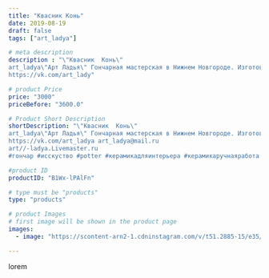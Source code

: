 ```yaml
---
title: "Квасник Конь"
date: 2019-08-19
draft: false
tags: ["art_ladya"]

# meta description
description : "\"Квасник  Конь\" 
art_ladya\"Арт Ладья\" Гончарная мастерская в Нижнем Новгороде. Изготовление керамики и мастер//-классы по обучению. 
https://vk.com/art_lady"

# product Price
price: "3000"
priceBefore: "3600.0"

# Product Short Description
shortDescription: "\"Квасник  Конь\" 
art_ladya\"Арт Ладья\" Гончарная мастерская в Нижнем Новгороде. Изготовление керамики и мастер//-классы по обучению. 
https://vk.com/art_ladya art_ladya@mail.ru 
art//-ladya.Livemaster.ru
#гончар #исскуство #potter #керамикадляинтерьера #керамикаручнаяработа #гончарнаямастерская #керамиканазаказ #handmade #посудаизглины #керамика #русскаякерамика #артладья #эксклюзивнаякерамика #painter #dishes #decor #ceramicar #claygoods #jointeddoll #earthenware #ceramic #design #кухля #magic #dishesfordolls #ceramicart #квасник #clay #авторскаякерамика #конь"

#product ID
productID: "B1Wx-lPAlFn"

# type must be "products"
type: "products"

# product Images
# first image will be shown in the product page
images:
  - image: "https://scontent-arn2-1.cdninstagram.com/v/t51.2885-15/e35/67679497_158973751913534_5578461489957506991_n.jpg?se=7&tp=1&_nc_ht=scontent-arn2-1.cdninstagram.com&_nc_cat=102&_nc_ohc=xTD4QyQOsUUAX-GkfYL&ccb=7-4&oh=eecfbd2f4a04e400d5279b5048197bca&oe=6085AFA2&_nc_sid=86f79a&ig_cache_key=MjExNDA5Njg3OTk2Mzg4NTkyNw%3D%3D.2-ccb7-4"

---
```

lorem

